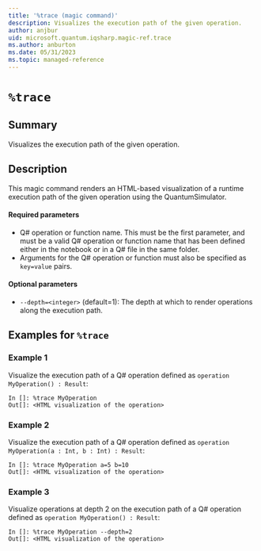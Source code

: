 ```yaml
---
title: '%trace (magic command)'
description: Visualizes the execution path of the given operation.
author: anjbur
uid: microsoft.quantum.iqsharp.magic-ref.trace
ms.author: anburton
ms.date: 05/31/2023
ms.topic: managed-reference
---
```


<!--
    NB: This file has been automatically generated from Microsoft.Quantum.IQSharp.Kernel.dll,
        please do not manually edit it.

    [DEBUG] JSON source:
        {"Name": "%trace", "Documentation": {"Summary": "Visualizes the execution path of the given operation.", "Full": null, "Description": "\r\nThis magic command renders an HTML-based visualization of a runtime execution path of the\r\ngiven operation using the QuantumSimulator.\r\n\r\n#### Required parameters\r\n\r\n- Q# operation or function name. This must be the first parameter, and must be a valid Q# operation\r\nor function name that has been defined either in the notebook or in a Q# file in the same folder.\r\n- Arguments for the Q# operation or function must also be specified as `key=value` pairs.\r\n\r\n#### Optional parameters\r\n\r\n- `--depth=<integer>` (default=1): The depth at which to render operations along\r\nthe execution path.\r\n            ", "Remarks": null, "Examples": ["\r\nVisualize the execution path of a Q# operation defined as `operation MyOperation() : Result`:\r\n```\r\nIn []: %trace MyOperation\r\nOut[]: <HTML visualization of the operation>\r\n```\r\n                ", "\r\nVisualize the execution path of a Q# operation defined as `operation MyOperation(a : Int, b : Int) : Result`:\r\n```\r\nIn []: %trace MyOperation a=5 b=10\r\nOut[]: <HTML visualization of the operation>\r\n```\r\n                ", "\r\nVisualize operations at depth 2 on the execution path of a Q# operation defined\r\nas `operation MyOperation() : Result`:\r\n```\r\nIn []: %trace MyOperation --depth=2\r\nOut[]: <HTML visualization of the operation>\r\n```\r\n                "], "SeeAlso": null}, "AssemblyName": "Microsoft.Quantum.IQSharp.Kernel"}
-->

# `%trace`

## Summary

Visualizes the execution path of the given operation.

## Description

This magic command renders an HTML-based visualization of a runtime execution path of the
given operation using the QuantumSimulator.

#### Required parameters

- Q# operation or function name. This must be the first parameter, and must be a valid Q# operation
or function name that has been defined either in the notebook or in a Q# file in the same folder.
- Arguments for the Q# operation or function must also be specified as `key=value` pairs.

#### Optional parameters

- `--depth=<integer>` (default=1): The depth at which to render operations along
the execution path.

## Examples for `%trace`

### Example 1

Visualize the execution path of a Q# operation defined as `operation MyOperation() : Result`:
```
In []: %trace MyOperation
Out[]: <HTML visualization of the operation>
```

### Example 2

Visualize the execution path of a Q# operation defined as `operation MyOperation(a : Int, b : Int) : Result`:
```
In []: %trace MyOperation a=5 b=10
Out[]: <HTML visualization of the operation>
```

### Example 3

Visualize operations at depth 2 on the execution path of a Q# operation defined
as `operation MyOperation() : Result`:
```
In []: %trace MyOperation --depth=2
Out[]: <HTML visualization of the operation>
```
